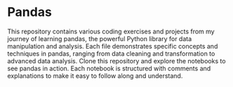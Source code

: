 # Pandas

This repository contains various coding exercises and projects from my journey of learning pandas, the powerful Python library for data manipulation and analysis. Each file demonstrates specific concepts and techniques in pandas, ranging from data cleaning and transformation to advanced data analysis.
Clone this repository and explore the notebooks to see pandas in action. Each notebook is structured with comments and explanations to make it easy to follow along and understand.
